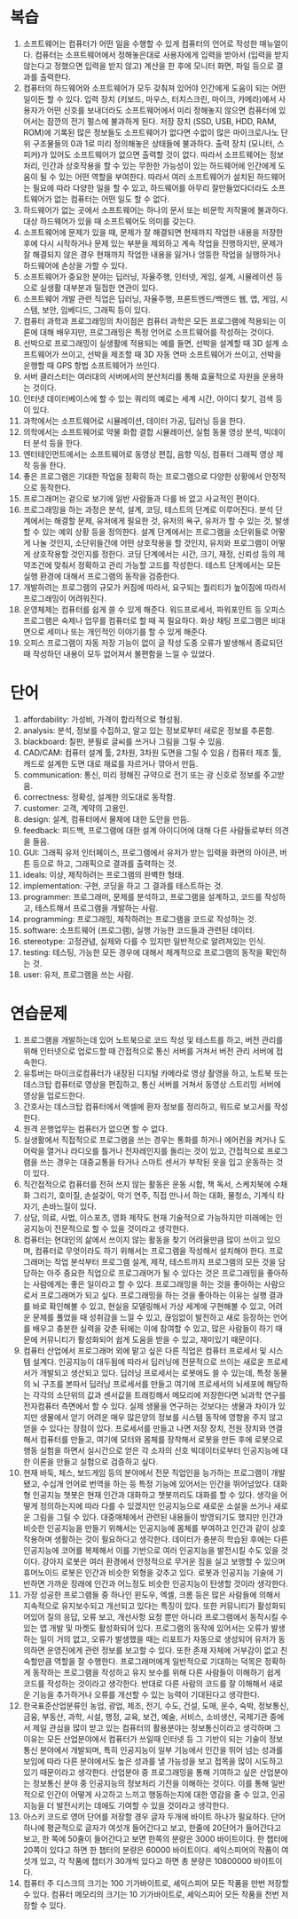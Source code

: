 # 복습
1. 소프트웨어는 컴퓨터가 어떤 일을 수행할 수 있게 컴퓨터의 언어로 작성한 매뉴얼이다. 컴퓨터는 소프트웨어에서 정해놓은대로 사용자에게 입력을 받아서 (입력을 받지 않는다고 정했으면 입력을 받지 않고) 계산을 한 후에 모니터 화면, 파일 등으로 결과를 출력한다.
2. 컴퓨터의 하드웨어와 소프트웨어가 모두 갖춰져 있어야 인간에게 도움이 되는 어떤 일이든 할 수 있다. 입력 장치 (키보드, 마우스, 터치스크린, 마이크, 카메라)에서 사용자가 어떤 신호를 보내더라도 소프트웨어에서 미리 정해놓지 않으면 컴퓨터에 있어서는 잠깐의 전기 펄스에 불과하게 된다. 저장 장치 (SSD, USB, HDD, RAM, ROM)에 기록된 많은 정보들도 소프트웨어가 없다면 수없이 많은 마이크로/나노 단위 구조물들의 0과 1로 미리 정의해놓은 상태들에 불과하다. 출력 장치 (모니터, 스피커)가 있어도 소프트웨어가 없으면 출력할 것이 없다. 따라서 소프트웨어는 정보처리, 인간과 상호작용을 할 수 있는 무한한 가능성이 있는 하드웨어에 인간에게 도움이 될 수 있는 어떤 역할을 부여한다. 따라서 여러 소프트웨어가 설치된 하드웨어는 필요에 따라 다양한 일을 할 수 있고, 하드웨어를 아무리 잘만들었다더라도 소프트웨어가 없는 컴퓨터는 어떤 일도 할 수 없다.
3. 하드웨어가 없는 곳에서 소프트웨어는 하나의 문서 또는 비문학 저작물에 불과하다. 대상 하드웨어가 있을 때 소프트웨어도 의미를 갖는다.
4. 소프트웨어에 문제가 있을 때, 문제가 잘 해결되면 현재까지 작업한 내용을 저장한 후에 다시 시작하거나 문제 있는 부분을 제외하고 계속 작업을 진행하지만, 문제가 잘 해결되지 않은 경우 현재까지 작업한 내용을 잃거나 엉뚱한 작업을 실행하거나 하드웨어에 손상을 가할 수 있다.
5. 소프트웨어가 중요한 분야는 딥러닝, 자율주행, 인터넷, 게임, 설계, 시뮬레이션 등으로 실생활 대부분과 밀접한 연관이 있다.
6. 소프트웨어 개발 관련 직업은 딥러닝, 자율주행, 프론트엔드/백엔드 웹, 앱, 게임, 시스템, 보안, 임베디드, 그래픽 등이 있다.
7. 컴퓨터 과학과 프로그래밍의 차이점은 컴퓨터 과학은 모든 프로그램에 적용되는 이론에 대해 배우지만, 프로그래밍은 특정 언어로 소프트웨어를 작성하는 것이다.
8. 선박으로 프로그래밍이 실생활에 적용되는 예를 들면, 선박을 설계할 때 3D 설계 소프트웨어가 쓰이고, 선박을 제조할 때 3D 자동 연마 소프트웨어가 쓰이고, 선박을 운행할 때 GPS 항법 소프트웨어가 쓰인다.
9. 서버 클러스터는 여러대의 서버에서의 분산처리를 통해 효율적으로 자원을 운용하는 것이다.
10. 인터넷 데이터베이스에 할 수 있는 쿼리의 예로는 세계 시간, 아이디 찾기, 검색 등이 있다.
11. 과학에서는 소프트웨어로 시뮬레이션, 데이터 가공, 딥러닝 등을 한다.
12. 의학에서는 소프트웨어로 약물 화합 결합 시뮬레이션, 실험 동물 영상 분석, 빅데이터 분석 등을 한다.
13. 엔터테인먼트에서는 소프트웨어로 동영상 편집, 음향 믹싱, 컴퓨터 그래픽 영상 제작 등을 한다.
14. 좋은 프로그램은 기대한 작업을 정확히 하는 프로그램으로 다양한 상황에서 안정적으로 동작한다.
15. 프로그래머는 겉으로 보기에 일반 사람들과 다를 바 없고 사교적인 편이다.
16. 프로그래밍을 하는 과정은 분석, 설계, 코딩, 테스트의 단계로 이루어진다. 분석 단계에서는 해결할 문제, 유저에게 필요한 것, 유저의 욕구, 유저가 할 수 있는 것, 발생할 수 있는 예외 상황 등을 정의한다. 설계 단계에서는 프로그램을 소단위들로 어떻게 나눌 것인지, 소단위들간에 어떤 상호작용을 할 것인지, 유저와 프로그램이 어떻게 상호작용할 것인지를 정한다. 코딩 단계에서는 시간, 크기, 재정, 신뢰성 등의 제약조건에 맞춰서 정확하고 관리 가능할 고드를 작성한다. 테스트 단계에서는 모든 실행 환경에 대해서 프로그램의 동작을 검증한다.
17. 개발하려는 프로그램의 규모가 커짐에 따라서, 요구되는 퀄리티가 높이짐에 따라서 프로그래밍이 어려워진다.
18. 운영체제는 컴퓨터를 쉽게 쓸 수 있게 해준다. 워드프로세서, 파워포인트 등 오피스 프로그램은 숙제나 업무를 컴퓨터로 할 때 꼭 필요하다. 화상 채팅 프로그램은 비대면으로 세미나 또는 개인적인 이야기를 할 수 있게 해준다.
19. 오피스 프로그램이 자동 저장 기능이 없이 글 작성 도중 오류가 발생해서 종료되던 때 작성하던 내용이 모두 없어져서 불편함을 느낄 수 있었다.

# 단어
1. affordability: 가성비, 가격이 합리적으로 형성됨.
2. analysis: 분석, 정보를 수집하고, 알고 있는 정보로부터 새로운 정보를 추론함.
3. blackboard: 칠판, 분필로 글씨를 쓰거나 그림을 그릴 수 있음.
4. CAD/CAM: 컴퓨터 설계 툴, 2차원, 3차원 도면을 그릴 수 있음 / 컴퓨터 제조 툴, 캐드로 설계한 도면 대로 재료를 자르거나 깎아서 만듬.
5. communication: 통신, 미리 정해진 규약으로 전기 또는 광 신호로 정보를 주고받음.
6. correctness: 정확성, 설계한 의도대로 동작함.
7. customer: 고객, 계약의 고용인.
8. design: 설계, 컴퓨터에서 물체에 대한 도안을 만듬.
9. feedback: 피드백, 프로그램에 대한 설계 아이디어에 대해 다른 사람들로부터 의견을 들음.
10. GUI: 그래픽 유저 인터페이스, 프로그램에서 유저가 받는 입력을 화면의 아이콘, 버튼 등으로 하고, 그래픽으로 결과를 출력하는 것. 
11. ideals: 이상, 제작하려는 프로그램의 완벽한 형태.
12. implementation: 구현, 코딩을 하고 그 결과를 테스트하는 것.
13. programmer: 프로그래머, 문제를 분석하고, 프로그램을 설계하고, 코드를 작성하고, 테스트해서 프로그램을 개발하는 사람.
14. programming: 프로그래밍, 제작하려는 프로그램을 코드로 작성하는 것.
15. software: 소프트웨어 (프로그램), 실행 가능한 코드들과 관련된 데이터.
16. stereotype: 고정관념, 실제와 다를 수 있지만 일반적으로 알려져있는 인식.
17. testing: 테스팅, 가능한 모든 경우에 대해서 체계적으로 프로그램의 동작을 확인하는 것.
18. user: 유저, 프로그램을 쓰는 사람.

# 연습문제
1. 프로그램을 개발하는데 있어 노트북으로 코드 작성 및 테스트를 하고, 버전 관리를 위해 인터넷으로 업로드할 때 간접적으로 통신 서버를 거쳐서 버전 관리 서버에 접속한다.
2. 유튜버는 마이크로컴퓨터가 내장된 디지털 카메라로 영상 촬영을 하고, 노트북 또는 데스크탑 컴퓨터로 영상을 편집하고, 통신 서버를 거쳐서 동영상 스트리밍 서버에 영상을 업로드한다.
3. 간호사는 데스크탑 컴퓨터에서 엑셀에 환자 정보를 정리하고, 워드로 보고서를 작성한다.
4. 원격 은행업무는 컴퓨터가 없으면 할 수 없다.
5. 실생활에서 직접적으로 프로그램을 쓰는 경우는 통화를 하거나 에어컨을 켜거나 도어락을 열거나 라디오를 틀거나 전자레인지를 돌리는 것이 있고, 간접적으로 프로그램을 쓰는 경우는 대중교통을 타거나 스마트 센서가 부착된 옷을 입고 운동하는 것이 있다. 
6. 직간접적으로 컴퓨터를 전혀 쓰지 않는 활동은 운동 시합, 책 독서, 스케치북에 수채화 그리기, 호미질, 손설겆이, 악기 연주, 직접 만나서 하는 대화, 물청소, 기계식 타자기, 손바느질이 있다.
7. 상담, 의료, 사법, 이스포츠, 영화 제작도 현재 기술적으로 가능하지만 미래에는 인공지능이 전문적으로 할 수 있을 것이라고 생각한다.
8. 컴퓨터는 현대인의 삶에서 쓰이지 않는 활동을 찾기 어려울만큼 많이 쓰이고 있으며, 컴퓨터로 무엇이라도 하기 위해서는 프로그램을 작성해서 설치해야 한다. 프로그래머는 작업 분석부터 프로그램 설계, 제작, 테스트까지 프로그램의 모든 것을 담당하는 아주 중요한 직업으로 프로그래머가 될 수 있다는 것은 프로그래밍을 좋아하는 사람에게는 좋은 일이라고 할 수 있다. 프로그래밍을 하는 것을 좋아하는 사람으로서 프로그래머가 되고 싶다. 프로그래밍을 하는 것을 좋아하는 이유는 실행 결과를 바로 확인해볼 수 있고, 현실을 모델링해서 가상 세계에 구현해볼 수 있고, 어려운 문제를 풀었을 때 성취감을 느낄 수 있고, 끊임없이 발전하고 새로 등장하는 언어를 배우고 충분한 실력을 갖춘 뒤에는 이에 참여할 수 있고, 많은 사람들이 하기 때문에 커뮤니티가 활성화되어 쉽게 도움을 받을 수 있고, 재미있기 때문이다.
9. 컴퓨터 산업에서 프로그래머 외에 맡고 싶은 다른 직업은 컴퓨터 프로세서 및 시스템 설계다. 인공지능이 대두됨에 따라서 딥러닝에 전문적으로 쓰이는 새로운 프로세서가 개발되고 생산되고 있다. 딥러닝 프로세서는 로봇에도 쓸 수 있는데, 특정 동물의 뇌 구조를 본따서 딥러닝 프로세서를 만들고 여기에 프로세서의 뇌세포에 해당하는 각각의 소단위의 값과 센서값을 트래킹해서 메모리에 저장한다면 뇌과학 연구를 전자컴퓨터 측면에서 할 수 있다. 실제 생물을 연구하는 것보다는 생물과 차이가 있지만 생물에서 얻기 어려운 매우 많은양의 정보를 시스템 동작에 영향을 주지 않고 얻을 수 있다는 장점이 있다. 프로세서를 만들고 나면 저장 장치, 전원 장치와 연결해서 컴퓨터를 만들고, 여기에 모터와 몸체를 장착해서 로봇을 만든 후에 로봇으로 행동 실험을 하면서 실시간으로 얻은 각 소자의 신호 빅데이터로부터 인공지능에 대한 이론을 만들고 실험으로 검증하고 싶다.
10. 현재 바둑, 체스, 보드게임 등의 분야에서 전문 직업인을 능가하는 프로그램이 개발됐고, 수십개 언어로 번역을 하는 등 특정 기능에 있어서는 인간을 뛰어넘었다. 대화형 인공지능 챗봇은 현재 인간과 대화하고 챗봇끼리도 대화를 할 수 있다. 생각을 어떻게 정의하는지에 따라 다를 수 있겠지만 인공지능으로 새로운 소설을 쓰거나 새로운 그림을 그릴 수 있다. 대중매체에서 관련된 내용들이 방영되기도 했지만 인간과 비슷한 인공지능을 만들기 위해서는 인공지능에 몸체를 부여하고 인간과 같이 상호작용하며 생활하는 것이 필요하다고 생각한다. 데이터가 충분히 학습된 후에는 다른 인공지능에 코어를 복제해서 이를 기반으로 여러 인공지능을 발전시킬 수도 있을 것이다. 강아지 로봇은 여러 환경에서 안정적으로 무거운 짐을 실고 보행할 수 있으며 휴머노이드 로봇은 인간과 비슷한 외형을 갖추고 있다. 로봇과 인공지능 기술에 기반하면 가까운 장래에 인간과 어느정도 비슷한 인공지능이 탄생할 것이라 생각한다.
11. 가장 성공한 프로그램들 중 하나인 윈도우, 엑셀, 크롬 등은 많은 사람들에 의해서 지속적으로 유지보수되고 개선되고 있다는 특징이 있다. 또한 커뮤니티가 활성화되어있어 질의 응답, 오류 보고, 개선사항 요청 뿐만 아니라 프로그램에서 동작시킬 수 있는 앱 개발 및 마켓도 활성화되어 있다. 프로그램의 동작에 있어서는 오류가 발생하는 일이 거의 없고, 오류가 발생했을 때는 리포트가 자동으로 생성되어 유저가 동의하면 운영진에게 관련 정보를 보고할 수 있다. 또한 존재 자체에 거부감이 없고 친숙할만큼 역할을 잘 수행한다. 프로그래머에게 일반적으로 기대하는 덕목은 정확하게 동작하는 프로그램을 작성하고 유지 보수를 위해 다른 사람들이 이해하기 쉽게 코드를 작성하는 것이라고 생각한다. 반대로 다른 사람의 코드를 잘 이해해서 새로운 기능을 추가하거나 오류를 개선할 수 있는 능력이 기대된다고 생각한다. 
12. 한국표준산업분류인 농업, 광업, 제조, 전기, 수도, 건설, 도매, 운수, 숙박, 정보통신, 금융, 부동산, 과학, 시설, 행정, 교육, 보건, 예술, 서비스, 소비생산, 국제기관 중에서 제일 관심을 많이 받고 있는 컴퓨터의 활용분야는 정보통신이라고 생각하며 그 이유는 모든 산업분야에서 컴퓨터가 쓰일때 인터넷 등 그 기반이 되는 기술이 정보통신 분야에서 개발되며, 특히 인공지능이 일부 기능에서 인간을 뛰어 넘는 성과를 보임에 따라 다른 분야에서도 높은 성과를 낼 가능성을 보고 접목을 많이 시도하고 있기 때문이라고 생각한다. 산업분야 중 프로그래밍을 통해 기여하고 싶은 산업분야는 정보통신 분야 중 인공지능의 정보처리 기전을 이해하는 것이다. 이를 통해 일반적으로 인간이 어떻게 사고하고 느끼고 행동하는지에 대한 영감을 줄 수 있고, 인공지능을 더 발전시키는 데에도 기여할 수 있을 것이라고 생각한다.
13. 아스키 코드로 영어 단어를 저장할 경우 글자 두개에 바이트 하나가 필요하다. 단어 하나에 평균적으로 글자가 여섯개 들어간다고 보고, 한줄에 20단어가 들어간다고 보고, 한 쪽에 50줄이 들어간다고 보면 한쪽의 분량은 3000 바이트이다. 한 챕터에 20쪽이 있다고 하면 한 챕터의 분량은 60000 바이트이다. 셰익스피어의 작품이 여섯개 있고, 각 작품에 챕터가 30개씩 있다고 하면 총 분량은 10800000 바이트이다.  
14. 컴퓨터 주 디스크의 크기는 100 기가바이트로, 셰익스피어 모든 작품을 만번 저장할 수 있다. 컴퓨터 메모리의 크기는 10 기가바이트로, 셰익스피어 모든 작품을 천번 저장할 수 있다. 
